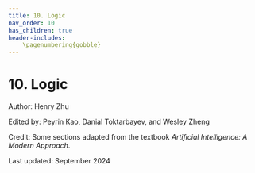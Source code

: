```yaml
---
title: 10. Logic
nav_order: 10
has_children: true
header-includes:
    \pagenumbering{gobble}
---
```


# 10. Logic

Author: Henry Zhu

Edited by: Peyrin Kao, Danial Toktarbayev, and Wesley Zheng

Credit: Some sections adapted from the textbook *Artificial Intelligence: A Modern Approach*.

Last updated: September 2024
